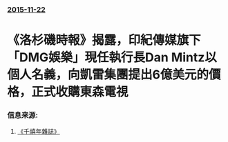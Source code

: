### [2015-11-22](/news/2015/11/22/index.md)

##### 
# 《洛杉磯時報》揭露，印紀傳媒旗下「DMG娛樂」現任執行長Dan Mintz以個人名義，向凱雷集團提出6億美元的價格，正式收購東森電視 




### 信息来源:

1. [《千禧年雜誌》](http://millenniummag_todaynews.dudaone.com/2015-11-22-1)
